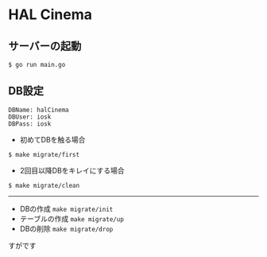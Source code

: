 # HAL Cinema

## サーバーの起動

```
$ go run main.go
```

## DB設定

```
DBName: halCinema
DBUser: iosk
DBPass: iosk
```

- 初めてDBを触る場合

```
$ make migrate/first
```

- 2回目以降DBをキレイにする場合

```
$ make migrate/clean
```

---

- DBの作成 `make migrate/init`
- テーブルの作成 `make migrate/up`
- DBの削除 `make migrate/drop`

すがです
